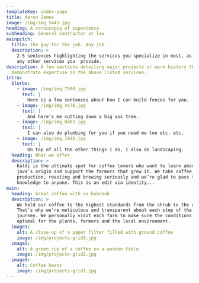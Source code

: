 ```yaml
---
templateKey: index-page
title: Aaron James
image: /img/img_5443.jpg
heading: A cornucopia of experience
subheading: General Contractor at law
mainpitch:
  title: The guy for the job. Any job.
  description: >
    2-5 sentences highlighting the services you specialize in most, as well as
    any other services you  provide.
description: A few sections detailing major projects or work history that
  demonstrate expertise in the above listed services.
intro:
  blurbs:
    - image: /img/img_7500.jpg
      text: |
        Here is a few sentences about how I can build fences for you.
    - image: /img/img_4476.jpg
      text: |
        And here's me cutting down a big ass tree.
    - image: /img/img_8482.jpg
      text: |
        I can also do plumbing for you if you need me too etc. etc. 
    - image: /img/img_1916.jpg
      text: |
        On top of all the other things I do, I also do landscaping.
  heading: What we offer
  description: >
    Kaldi is the ultimate spot for coffee lovers who want to learn about their
    java’s origin and support the farmers that grew it. We take coffee
    production, roasting and brewing seriously and we’re glad to pass that
    knowledge to anyone. This is an edit via identity...
main:
  heading: Great coffee with no bobobob
  description: >
    We hold our coffee to the highest standards from the shrub to the cup.
    That’s why we’re meticulous and transparent about each step of the coffee’s
    journey. We personally visit each farm to make sure the conditions are
    optimal for the plants, farmers and the local environment.
  image1:
    alt: A close-up of a paper filter filled with ground coffee
    image: /img/projects-grid3.jpg
  image2:
    alt: A green cup of a coffee on a wooden table
    image: /img/projects-grid2.jpg
  image3:
    alt: Coffee beans
    image: /img/projects-grid1.jpg
---
```

